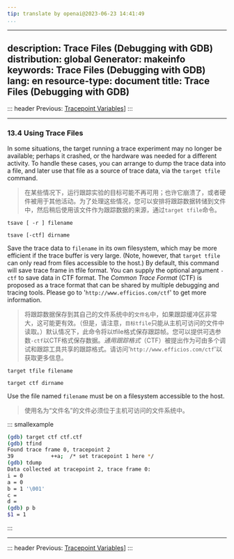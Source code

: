 ```yaml
---
tip: translate by openai@2023-06-23 14:41:49
...
```

---
description: Trace Files (Debugging with GDB)
distribution: global
Generator: makeinfo
keywords: Trace Files (Debugging with GDB)
lang: en
resource-type: document
title: Trace Files (Debugging with GDB)
---
::: header
Previous: [Tracepoint Variables](Tracepoint-Variables.html#Tracepoint-Variables)]
:::

---

### 13.4 Using Trace Files


In some situations, the target running a trace experiment may no longer be available; perhaps it crashed, or the hardware was needed for a different activity. To handle these cases, you can arrange to dump the trace data into a file, and later use that file as a source of trace data, via the `target tfile` command.

> 在某些情况下，运行跟踪实验的目标可能不再可用；也许它崩溃了，或者硬件被用于其他活动。为了处理这些情况，您可以安排将跟踪数据转储到文件中，然后稍后使用该文件作为跟踪数据的来源，通过`target tfile`命令。

`tsave [ -r ] filename`

`tsave [-ctf] dirname`


Save the trace data to `filename` in its own filesystem, which may be more efficient if the trace buffer is very large. (Note, however, that `target tfile` can only read from files accessible to the host.) By default, this command will save trace frame in tfile format. You can supply the optional argument `-ctf` to save data in CTF format. The *Common Trace Format* (CTF) is proposed as a trace format that can be shared by multiple debugging and tracing tools. Please go to '`http://www.efficios.com/ctf`' to get more information.

> 将跟踪数据保存到其自己的文件系统中的`文件名`中，如果跟踪缓冲区非常大，这可能更有效。（但是，请注意，`目标tfile`只能从主机可访问的文件中读取。）默认情况下，此命令将以tfile格式保存跟踪帧。您可以提供可选参数`-ctf`以CTF格式保存数据。*通用跟踪格式*（CTF）被提出作为可由多个调试和跟踪工具共享的跟踪格式。请访问'`http://www.efficios.com/ctf`'以获取更多信息。

`target tfile filename`

`target ctf dirname`


Use the file named `filename` must be on a filesystem accessible to the host.

> 使用名为“文件名”的文件必须位于主机可访问的文件系统中。

::: smallexample

```bash
(gdb) target ctf ctf.ctf
(gdb) tfind
Found trace frame 0, tracepoint 2
39            ++a;  /* set tracepoint 1 here */
(gdb) tdump
Data collected at tracepoint 2, trace frame 0:
i = 0
a = 0
b = 1 '\001'
c = 
d = 
(gdb) p b
$1 = 1
```

:::

---

::: header
Previous: [Tracepoint Variables](Tracepoint-Variables.html#Tracepoint-Variables)]
:::
